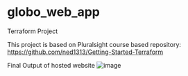 # globo_web_app
Terraform Project

This project is based on Pluralsight course based repository:
https://github.com/ned1313/Getting-Started-Terraform

Final Output of hosted website
![image](https://user-images.githubusercontent.com/40052830/236628427-1550bac0-e5ed-4b95-8705-f7c48310ec28.png)
